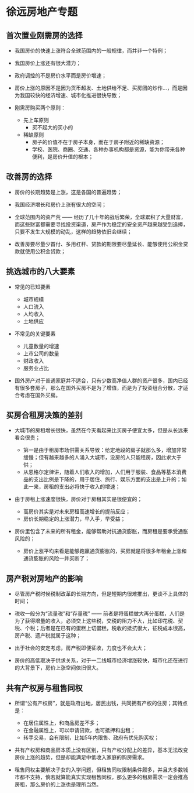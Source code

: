 # 徐远房地产专题

## 首次置业刚需房的选择
  * 我国房价的快速上涨符合全球范围内的一般规律，而并非一个特例；

  * 我国房价上涨还有很大潜力；

  * 政府调控的不是房价水平而是房价增速；

  * 房价上涨的原因不是因为货币超发、土地供给不足、买房团的炒作…，而是因为我国较快的经济增速、城市化推进很快导致；

  * 刚需房购买两个原则：
      * 先上车原则
          * 买不起大的买小的
      * 稀缺原则
          * 房子的价值不在于房子本身，而在于房子附近的稀缺资源；
          * 学校、医院、商圈、交通、各种办事机构都是资源，能为你带来各种便利，是房价升值的根本；

## 改善房的选择
  * 房价的长期趋势是上涨，这是各国的普遍趋势；

  * 我国经济增长和房价上涨有很大的空间；

  * 全球范围内的资产荒 —— 经历了几十年的战后繁荣，全球累积了大量财富，而这些财富都需要寻找投资渠道，房产作为稳定的安全资产越来越受到追捧，只要不发生大规模的动乱，这样的趋势依旧会继续；

  * 改善房要尽量少首付、多用杠杆、贷款的期限要尽量延长、能够使用公积金贷款就使用公积金贷款；

## 挑选城市的八大要素
  * 常见的已知要素
      * 城市规模
      * 人口流入
      * 人均收入
      * 土地供应

  * 不常见的关键要素
      * 儿童数量的增速
      * 上市公司的数量
      * 财政收入
      * 服务业占比

  * 国外房产对于普通家庭并不适合，只有少数高净值人群的资产很多，国内已经有很多套房子，那么在国外买房不是为了增值，而是为了投资组合分散，才适合考虑在国外买房。

## 买房合租房决策的差别
  * 大城市的房租增长很快，虽然在今天看起来比买房子便宜太多，但是从长远来看会很贵；
      * 第一是由于租房市场供需关系导致：给定地段的房子就那么多，增加非常缓慢；但有越来越多的人涌入大城市，没房的人只能租房，因此求大于供；
      * 从恩格尔定律讲，随着人们收入的增加，人们用于服装、食品等基本消费品的支出比例是下降的，用于居住、旅行、娱乐方面的支出是上升的；如此一来，房租的支出必将快于收入的增速；

  * 由于房租上涨速度很快，房价对于房租其实是很便宜的；
      * 高房价其实是对未来房租高速增长的提前反应；
      * 房价长期稳定的上涨潜力，早入手，早受益；

  * 房价里包含了未来的所有租金，能够帮助对抗通货膨胀，而房租是要承受通胀风险的；
      * 房价上涨平均来看是能够跑赢通货膨胀的，买房就是将很多年租金上涨和通货膨胀的风险一并买断了；

## 房产税对房地产的影响
  * 尽管房产税时候税制改革的长期方向，但是短期内很难推出，更谈不上具体的时间；

  * 税收一般分为“流量税”和“存量税” —— 前者是将蛋糕做大再分蛋糕，人们是为了获得增量的收入，必须交上这些税，交税的阻力不大，比如印花税、契税、个税；后者是在已有的蛋糕上切蛋糕，税收的抵抗很大，征税成本很高，房产税、遗产税就属于这种；

  * 出于社会的安定考虑，房产税即便征收，力度也不会太大；

  * 房价的高低取决于供求关系，对于一二线城市经济增涨较快，城市化还在进行的大背景下，房价上涨空间依旧很大。

## 共有产权房与租售同权
  * 所谓“公有产权房”，就是政府出地，居民出钱，共同拥有产权的住房；其特点是：
      * 在居住属性上，和商品房差不多；
      * 在金融属性上，可以申请贷款，也可抵押和出租；
      * 转手交易，会有限制，比如5年内限售、政府有优先购买权；

  * 共有产权房和商品房本质上没有区别，只有产权分配上的差异，基本无法改变房价上涨的趋势，但是却能满足中低收入家庭的购房需求。

  * 租售同权主要解决子女的入学问题，但租售同权限制条件颇多，并且大多数城市都不支持，倘若就算能真实实现租售同权，那么更多的租房需求一定会推高房租，那么房价的上涨也是理所当然。